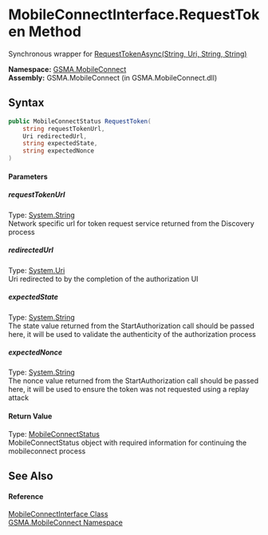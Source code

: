 MobileConnectInterface.RequestToken Method
==========================================
Synchronous wrapper for [RequestTokenAsync(String, Uri, String, String)][1]

**Namespace:** [GSMA.MobileConnect][2]  
**Assembly:** GSMA.MobileConnect (in GSMA.MobileConnect.dll)

Syntax
------

```csharp
public MobileConnectStatus RequestToken(
	string requestTokenUrl,
	Uri redirectedUrl,
	string expectedState,
	string expectedNonce
)
```

#### Parameters

##### *requestTokenUrl*
Type: [System.String][3]  
Network specific url for token request service returned from the Discovery process

##### *redirectedUrl*
Type: [System.Uri][4]  
Uri redirected to by the completion of the authorization UI

##### *expectedState*
Type: [System.String][3]  
The state value returned from the StartAuthorization call should be passed here, it will be used to validate the authenticity of the authorization process

##### *expectedNonce*
Type: [System.String][3]  
The nonce value returned from the StartAuthorization call should be passed here, it will be used to ensure the token was not requested using a replay attack

#### Return Value
Type: [MobileConnectStatus][5]  
MobileConnectStatus object with required information for continuing the mobileconnect process

See Also
--------

#### Reference
[MobileConnectInterface Class][6]  
[GSMA.MobileConnect Namespace][2]  

[1]: RequestTokenAsync.md
[2]: ../README.md
[3]: http://msdn.microsoft.com/en-us/library/s1wwdcbf
[4]: http://msdn.microsoft.com/en-us/library/txt7706a
[5]: ../MobileConnectStatus/README.md
[6]: README.md
[7]: ../../_icons/Help.png